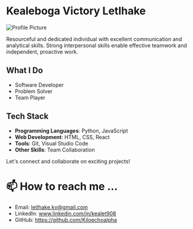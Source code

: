 # Kealeboga Victory Letlhake

![Profile Picture](https://avatars.githubusercontent.com/u/125870519?v=4)

Resourceful and dedicated individual with excellent communication and analytical skills. Strong interpersonal skills enable effective teamwork and independent, proactive work.

## What I Do

- Software Developer
- Problem Solver
- Team Player

## Tech Stack

- **Programming Languages**: Python, JavaScript
- **Web Development**: HTML, CSS, React
- **Tools**: Git, Visual Studio Code
- **Other Skills**: Team Collaboration

Let's connect and collaborate on exciting projects!


# 📫 How to reach me ...
- Email: letlhake.kv@gmail.com
- LinkedIn: www.linkedin.com/in/kealet908
- GitHub: https://github.com/Kiloechoalpha
